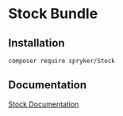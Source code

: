 # Stock Bundle

## Installation

```
composer require spryker/Stock
```

## Documentation

[Stock Documentation](https://spryker.github.io/stock/index.html)




